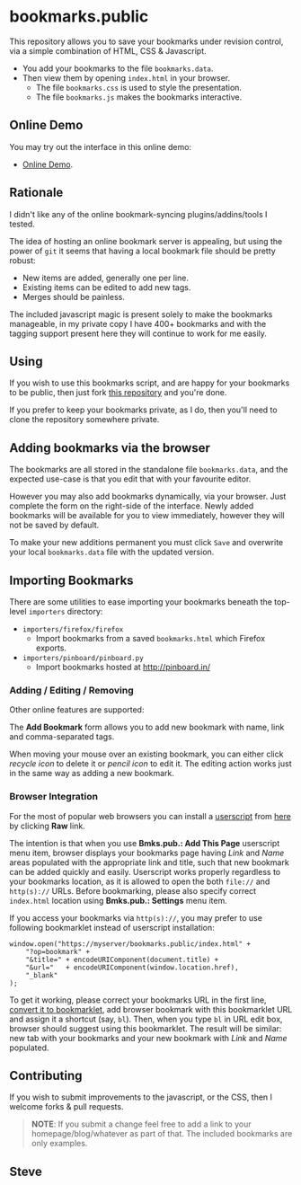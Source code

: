 bookmarks.public
================

This repository allows you to save your bookmarks under revision control,
via a simple combination of HTML, CSS & Javascript.

* You add your bookmarks to the file `bookmarks.data`.
* Then view them by opening `index.html` in your browser.
    * The file `bookmarks.css` is used to style the presentation.
    * The file `bookmarks.js` makes the bookmarks interactive.


Online Demo
-----------

You may try out the interface in this online demo:

* [Online Demo](http://skx.github.io/bookmarks.public/).



Rationale
---------

I didn't like any of the online bookmark-syncing plugins/addins/tools I tested.

The idea of hosting an online bookmark server is appealing, but using the
power of `git` it seems that having a local bookmark file should be pretty robust:

 * New items are added, generally one per line.
 * Existing items can be edited to add new tags.
 * Merges should be painless.

The included javascript magic is present solely to make the bookmarks
manageable, in my private copy I have 400+ bookmarks and with the
tagging support present here they will continue to work for me easily.


Using
-----

If you wish to use this bookmarks script, and are happy for your bookmarks
to be public, then just fork [this repository](https://github.com/skx/bookmarks.public) and you're done.

If you prefer to keep your bookmarks private, as I do, then you'll need to
clone the repository somewhere private.


Adding bookmarks via the browser
--------------------------------

The bookmarks are all stored in the standalone file `bookmarks.data`, and
the expected use-case is that you edit that with your favourite editor.

However you may also add bookmarks dynamically, via your browser.  Just
complete the form on the right-side of the interface.  Newly added bookmarks
will be available for you to view immediately, however they will not be
saved by default.

To make your new additions permanent you must click `Save` and overwrite
your local `bookmarks.data` file with the updated version.


Importing Bookmarks
-------------------

There are some utilities to ease importing your bookmarks beneath the
top-level `importers` directory:

* `importers/firefox/firefox`
   * Import bookmarks from a saved `bookmarks.html` which Firefox exports.
* `importers/pinboard/pinboard.py`
   * Import bookmarks hosted at http://pinboard.in/


### Adding / Editing / Removing

Other online features are supported:

The **Add Bookmark** form allows you to add new bookmark with name, link and comma-separated tags.

When moving your mouse over an existing bookmark, you can either click *recycle icon* to delete it or *pencil icon* to edit it.  The editing action works just in the same way as adding a new bookmark.

### Browser Integration

For the most of popular web browsers you can install a [userscript](https://en.wikipedia.org/wiki/Greasemonkey)
from [here](add-bookmark.user.js) by clicking **Raw** link.

The intention is that when you use **Bmks.pub.: Add This Page** userscript menu item, browser displays your bookmarks page
having *Link* and *Name* areas populated with the appropriate link and title, such that new bookmark can be added quickly and easily.
Userscript works properly regardless to your bookmarks location, as it is allowed to open the both `file://` and
`http(s)://` URLs. Before bookmarking, please also specify correct `index.html` location using **Bmks.pub.: Settings** menu item.

If you access your bookmarks via `http(s)://`, you may prefer to use following bookmarklet instead of userscript installation:

    window.open("https://myserver/bookmarks.public/index.html" +
        "?op=bookmark" +
        "&title=" + encodeURIComponent(document.title) +
        "&url="   + encodeURIComponent(window.location.href),
        "_blank"
    );

To get it working, please correct your bookmarks URL in the first line, [convert it to bookmarklet](http://mrcoles.com/bookmarklet/),
add browser bookmark with this bookmarklet URL and assign it a shortcut (say, `bl`). Then, when you type `bl` in URL edit box,
browser should suggest using this bookmarklet. The result will be similar: new tab with your bookmarks and your new bookmark
with *Link* and *Name* populated.

Contributing
------------

If you wish to submit improvements to the javascript, or the CSS, then I welcome forks & pull requests.

>**NOTE**: If you submit a change feel free to add a link to your homepage/blog/whatever as part of that.  The included bookmarks are only examples.

Steve
--
